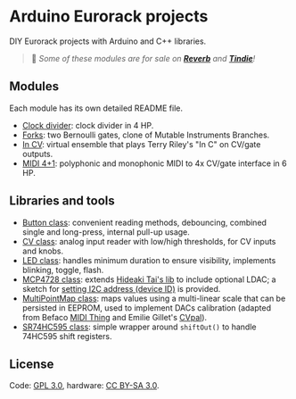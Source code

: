 Arduino Eurorack projects
=========================

DIY Eurorack projects with Arduino and C++ libraries.

> 🛒 *Some of these modules are for sale on **[Reverb](https://reverb.com/shop/joeseggiola)** and **[Tindie](https://www.tindie.com/stores/joeseggiola/)**!*

Modules
-------

Each module has its own detailed README file.

- [Clock divider](clock-divider/): clock divider in 4 HP.
- [Forks](forks/): two Bernoulli gates, clone of Mutable Instruments Branches.
- [In CV](in-cv/): virtual ensemble that plays Terry Riley's "In C" on CV/gate outputs.
- [MIDI 4+1](midi4plus1/): polyphonic and monophonic MIDI to 4x CV/gate interface in 6 HP.

Libraries and tools
-------------------

- [Button class](lib/Button.cpp): convenient reading methods, debouncing, combined single and long-press, internal pull-up usage.
- [CV class](lib/CV.cpp): analog input reader with low/high thresholds, for CV inputs and knobs.
- [LED class](lib/Led.cpp): handles minimum duration to ensure visibility, implements blinking, toggle, flash.
- [MCP4728 class](lib/MCP4728.cpp): extends [Hideaki Tai's lib](https://github.com/hideakitai/MCP4728) to include optional LDAC; a sketch for [setting I2C address (device ID)](tools/mcp4728_addr) is provided.
- [MultiPointMap class](lib/MultiPointMap.cpp): maps values using a multi-linear scale that can be persisted in EEPROM, used to implement DACs calibration (adapted from Befaco [MIDI Thing](https://github.com/Befaco/midithing) and Emilie Gillet's [CVpal](https://github.com/pichenettes/cvpal)).
- [SR74HC595 class](lib/SR74HC595.cpp): simple wrapper around `shiftOut()` to handle 74HC595 shift registers.

License
-------

Code: [GPL 3.0](LICENSE), hardware: [CC BY-SA 3.0](https://creativecommons.org/licenses/by-sa/3.0/).
